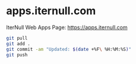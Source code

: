 # apps.iternull.com

IterNull Web Apps Page: https://apps.iternull.com

```bash
git pull
git add .
git commit -am "Updated: $(date +%F\ %H:%M:%S)"
git push
```
